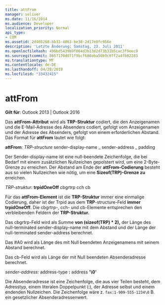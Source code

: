 ```yaml
---
title: attFrom
manager: soliver
ms.date: 11/16/2014
ms.audience: Developer
localization_priority: Normal
api_type:
- COM
ms.assetid: 2d405268-bb33-4863-be38-2d17e8fc956e
description: 'Letzte Änderung: Samstag, 23. Juli 2011'
ms.openlocfilehash: 496bd5439b9f004d3b13d2d73b31b5cac3f9eec9
ms.sourcegitcommit: 8657170d071f9bcf680aba50b9c07f2a4fb82283
ms.translationtype: MT
ms.contentlocale: de-DE
ms.lasthandoff: 04/28/2019
ms.locfileid: "33432415"
---
```

# <a name="attfrom"></a>attFrom

**Gilt für**: Outlook 2013 | Outlook 2016 
  
Das **attFrom-Attribut** wird als **TRP-Struktur** codiert, die den Anzeigenamen und die E-Mail-Adresse des Absenders codiert, gefolgt vom Anzeigenamen und der Adresse des Absenders, gefolgt von einem erforderlichen Abstand. Das Format für **attFrom** lautet wie folgt: 
  
**attFrom**: _TRP-structure_ sender-display-name _ sender-address _ padding 
    
Der Sender-display-name ist eine null-beendete Zeichenfolge, die bei Bedarf mit einem zusätzlichen Nullzeichen gepolstert wird, um eine 2-Byte-Grenze zu erreichen. Der Abstand am Ende der **attFrom-Codierung** besteht aus so vielen Nullzeichen wie nötig, um eine **Sizeof(TRP)-Grenze zu** erreichen. 
  
_TRP-struktur:_ **trpidOneOff** cbgrtrp cch cb 
    
Für das **attFrom-Element** ist die **TRP-Struktur** immer eine einmalige Codierung, daher ist der Trpid aus dem **TRP**-structure-Feld **immer trpidOneOff**. Die cbgrtrp-, cch- und cb-Elemente entsprechen den verbleibenden Feldern der **TRP-Struktur.** 
  
Das cbgrtrp-Feld wird als Summe **von (sizeof(TRP) \* 2),** der Länge des null-terminated sender-display-name mit dem Abstand und der Länge der null-terminated sender-address berechnet.
  
Das #A0 wird als Länge des mit Null beendeten Anzeigenamens mit seinem Abstand berechnet.
  
Das cb-Feld wird als Länge der mit Null beendeten Absenderadresse berechnet.
  
_sender-address:_ address-type **:** address **'\0'**
    
Die Absenderadresse ist eine Zeichenfolge, die aus vier Teilen besteht, dem Adresstyp, einem literalen Doppelpunkt (:), der Adresse selbst und einem endenden Nullzeichen. Die Zeichenfolge wäre z. `fax:1-909-555-1234\0` B. ein gesetzlicher Absenderadressenwert.
  

